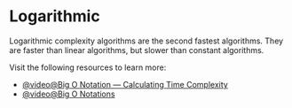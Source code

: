 # Logarithmic

Logarithmic complexity algorithms are the second fastest algorithms. They are faster than linear algorithms, but slower than constant algorithms.

Visit the following resources to learn more:

- [@video@Big O Notation — Calculating Time Complexity](https://www.youtube.com/watch?v=Z0bH0cMY0E8)
- [@video@Big O Notations](https://www.youtube.com/watch?v=V6mKVRU1evU)